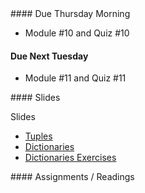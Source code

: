 <article class="due" markdown="block">
####  Due Thursday Morning

* Module #10 and Quiz #10

####  Due Next Tuesday

* Module #11 and Quiz #11

</article>

<article class="slides" markdown="block">
####  Slides

Slides

* [Tuples](classes/25/tuples.html) 
* [Dictionaries](classes/25/dictionaries.html)
* [Dictionaries Exercises](classes/25/exercises.html)

<!--
[Dictionaries Review](classes/26/dictionaries_review.html)
and [Tuples Review](classes/25/tuples_review.html)

Midterm Solutions

* [midterm_2_008_evergreen_solutions.pdf](resources/handouts/midterm_2/midterm_2_008_evergreen_solutions.pdf)
* [midterm_2_008_cactus_solutions.pdf](resources/handouts/midterm_2/midterm_2_008_cactus_solutions.pdf)
-->

</article>

<article class="assignments" markdown="block">
####  Assignments / Readings		

</article>
